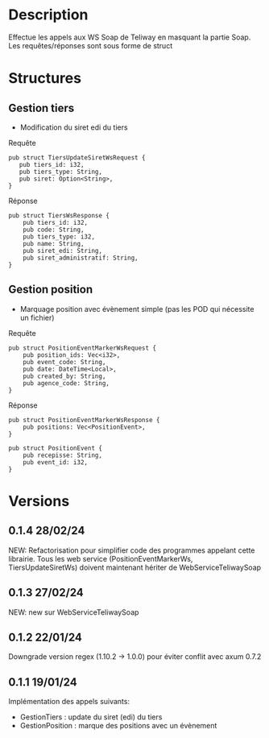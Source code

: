 # Description
Effectue les appels aux WS Soap de Teliway en masquant la partie Soap.
Les requêtes/réponses sont sous forme de struct

# Structures
## Gestion tiers
- Modification du siret edi du tiers  

Requête
```
pub struct TiersUpdateSiretWsRequest {
   pub tiers_id: i32,
   pub tiers_type: String,
   pub siret: Option<String>,
}
```

Réponse
```
pub struct TiersWsResponse {
    pub tiers_id: i32,
    pub code: String,
    pub tiers_type: i32,
    pub name: String,
    pub siret_edi: String,
    pub siret_administratif: String,
}
```

## Gestion position
- Marquage position avec évènement simple (pas les POD qui nécessite un fichier)  

Requête
```
pub struct PositionEventMarkerWsRequest {
    pub position_ids: Vec<i32>,
    pub event_code: String,
    pub date: DateTime<Local>,
    pub created_by: String,
    pub agence_code: String,
}
```

Réponse
```
pub struct PositionEventMarkerWsResponse {
    pub positions: Vec<PositionEvent>,
}

pub struct PositionEvent {
    pub recepisse: String,
    pub event_id: i32,
}
```
  
# Versions
## 0.1.4 28/02/24
NEW: Refactorisation pour simplifier code des programmes appelant cette librairie. Tous les web service (PositionEventMarkerWs, TiersUpdateSiretWs) doivent maintenant hériter de WebServiceTeliwaySoap

## 0.1.3 27/02/24
NEW: new sur WebServiceTeliwaySoap

## 0.1.2 22/01/24
Downgrade version regex (1.10.2 -> 1.0.0) pour éviter conflit avec axum 0.7.2

## 0.1.1 19/01/24
Implémentation des appels suivants:
- GestionTiers : update du siret (edi) du tiers
- GestionPosition : marque des positions avec un évènement 
